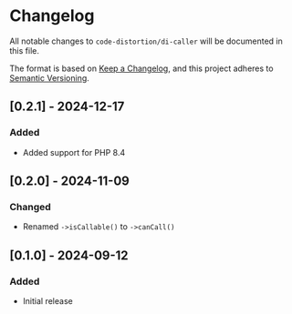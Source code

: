 # Changelog

All notable changes to `code-distortion/di-caller` will be documented in this file.

The format is based on [Keep a Changelog](https://keepachangelog.com/en/1.1.0/), and this project adheres to [Semantic Versioning](https://semver.org/spec/v2.0.0.html).



## [0.2.1] - 2024-12-17

### Added
- Added support for PHP 8.4



## [0.2.0] - 2024-11-09

### Changed
- Renamed `->isCallable()` to `->canCall()`



## [0.1.0] - 2024-09-12

### Added
- Initial release
